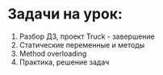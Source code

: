 # Задачи на урок:
1. Разбор ДЗ, проект Truck - завершение
2. Статические переменные и методы
4. Method overloading
5. Практика, решение задач








